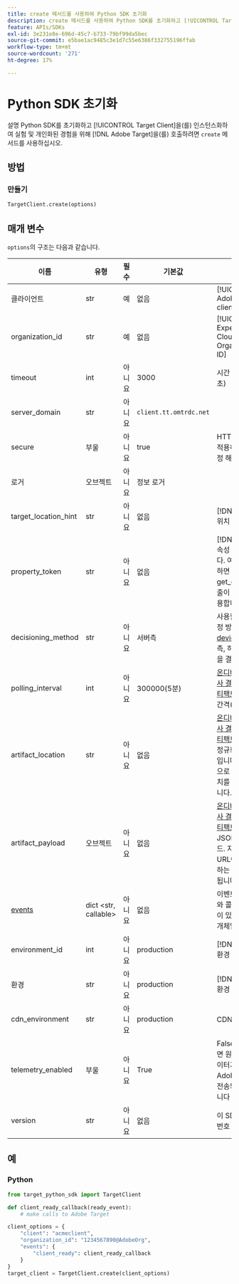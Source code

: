 ```yaml
---
title: create 메서드를 사용하여 Python SDK 초기화
description: create 메서드를 사용하여 Python SDK를 초기화하고 [!UICONTROL TargetClient]을(를) 인스턴스화하여 실험 및 개인화된 경험을 위해  [!DNL Adobe Target] 을(를) 호출하는 방법에 대해 알아봅니다.
feature: APIs/SDKs
exl-id: 3e231e8e-696d-45c7-b733-79bf99da5bec
source-git-commit: e5bae1ac9485c3e1d7c55e6386f332755196ffab
workflow-type: tm+mt
source-wordcount: '271'
ht-degree: 17%

---
```


# Python SDK 초기화

설명
Python SDK를 초기화하고 [!UICONTROL Target Client]을(를) 인스턴스화하여 실험 및 개인화된 경험을 위해 [!DNL Adobe Target]을(를) 호출하려면 `create` 메서드를 사용하십시오.

## 방법

### 만들기

```python {line-numbers="true"}
TargetClient.create(options)
```

## 매개 변수

`options`의 구조는 다음과 같습니다.

| 이름 | 유형 | 필수 | 기본값 | 설명 |
| --- | --- | --- | --- | --- |
| 클라이언트 | str | 예 | 없음 | [!UICONTROL Adobe Target client ID] |
| organization_id | str | 예 | 없음 | [!UICONTROL Experience Cloud Organization ID] |
| timeout | int | 아니요 | 3000 | 시간 제한(밀리초) |
| server_domain | str | 아니요 | `client.tt.omtrdc.net` |  | 기본 호스트 이름 무시 |
| secure | 부울 | 아니요 | true | HTTP 체계를 적용하도록 설정 해제 |
| 로거 | 오브젝트 | 아니요 | 정보 로거 |  | 기본 INFO 로거를 바꿉니다. |
| target_location_hint | str | 아니요 | 없음 | [!DNL Target] 위치 힌트 |
| property_token | str | 아니요 | 없음 | [!DNL Target] 속성 토큰입니다. 여기에 지정하면 모든 get_offers 호출이 이 값을 사용합니다. |
| decisioning_method | str | 아니요 | 서버측 | 사용할 의사 결정 방법([on-device](/help/dev/implement/server-side/sdk-guides/on-device-decisioning/overview.md), 서버측, 하이브리드)을 결정합니다 |
| polling_interval | int | 아니요 | 300000(5분) | [온디바이스 의사 결정 규칙 아티팩트](/help/dev/implement/server-side/sdk-guides/on-device-decisioning/rule-artifact-overview.md)의 폴링 간격(밀리초) |
| artifact_location | str | 아니요 | 없음 | [온디바이스 의사 결정 규칙 아티팩트](/help/dev/implement/server-side/sdk-guides/on-device-decisioning/rule-artifact-overview.md)에 대한 정규화된 URL입니다. 내부적으로 결정된 위치를 재정의합니다. |
| artifact_payload | 오브젝트 | 아니요 | 없음 | [온디바이스 의사 결정 규칙 아티팩트](/help/dev/implement/server-side/sdk-guides/on-device-decisioning/rule-artifact-overview.md)의 JSON 페이로드. 지정하면 URL에서 요청하는 대신 사용됩니다. |
| [events](sdk-events.md) | dict &lt;str, callable> | 아니요 | 없음 | 이벤트 이름 키와 콜백 함수 값이 있는 선택적 개체입니다 |
| environment_id | int | 아니요 | production | [!DNL Target] 환경 ID |
| 환경 | str | 아니요 | production | [!DNL Target] 환경 이름 |
| cdn_environment | str | 아니요 | production | CDN 환경 이름 |
| telemetry_enabled | 부울 | 아니요 | True | False로 설정하면 원격 분석 데이터가 [!DNL Adobe] (으)로 전송되지 않습니다 |
| version | str | 아니요 | 없음 | 이 SDK의 버전 번호 |

## 예

### Python

```python {line-numbers="true"}
from target_python_sdk import TargetClient

def client_ready_callback(ready_event):
    # make calls to Adobe Target

client_options = {
    "client": "acmeclient",
    "organization_id": "1234567890@AdobeOrg",
    "events": {
        "client_ready": client_ready_callback
    }
}
target_client = TargetClient.create(client_options)
```
